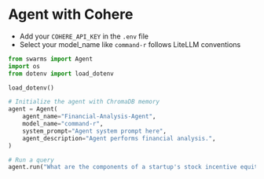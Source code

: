 # Agent with Cohere

- Add your `COHERE_API_KEY` in the `.env` file
- Select your model_name like `command-r` follows LiteLLM conventions


```python
from swarms import Agent
import os
from dotenv import load_dotenv

load_dotenv()

# Initialize the agent with ChromaDB memory
agent = Agent(
    agent_name="Financial-Analysis-Agent",
    model_name="command-r",
    system_prompt="Agent system prompt here",
    agent_description="Agent performs financial analysis.",
)

# Run a query
agent.run("What are the components of a startup's stock incentive equity plan?")
```